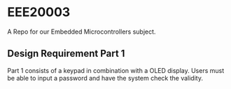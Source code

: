 # EEE20003
A Repo for our Embedded Microcontrollers subject.


## Design Requirement Part 1

Part 1 consists of a keypad in combination with a OLED display. Users must be able to input a password and have the system check the validity.
